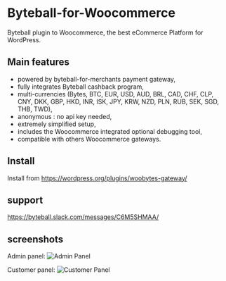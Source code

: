# Byteball-for-Woocommerce
Byteball plugin to Woocommerce, the best eCommerce Platform for WordPress.

## Main features
- powered by byteball-for-merchants payment gateway,
- fully integrates Byteball cashback program,
- multi-currencies (Bytes, BTC, EUR, USD, AUD, BRL, CAD, CHF, CLP, CNY, DKK, GBP, HKD, INR, ISK, JPY, KRW, NZD, PLN, RUB, SEK, SGD, THB, TWD),
- anonymous : no api key needed,
- extremely simplified setup,
- includes the Woocommerce integrated optional debugging tool,
- compatible with others Woocommerce gateways.

## Install
Install from https://wordpress.org/plugins/woobytes-gateway/ 

## support
https://byteball.slack.com/messages/C6M5SHMAA/

## screenshots
Admin panel:
![Admin Panel](../../../screenshots/blob/master/screenshot-admin.png?raw=true "Admin panel")





Customer panel:
![Customer Panel](../../../screenshots/blob/master/screenshot-paybutton.png?raw=true "Customer panel")
